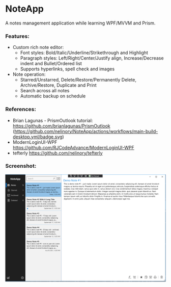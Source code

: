 # NoteApp
A notes management application while learning WPF/MVVM and Prism.

### Features:
- Custom rich note editor:
  - Font styles: Bold/Italic/Underline/Strikethrough and Highlight
  - Paragraph styles: Left/Right/Center/Justify align, Increase/Decrease indent and Bullet/Ordered list
  - Supports hyperlinks, spell check and images
- Note operation:
  - Starred/Unstarred, Delete/Restore/Permanently Delete, Archive/Restore, Duplicate and Print
  - Search across all notes
  - Automatic backup on schedule

### References:
- Brian Lagunas - PrismOutlook tutorial: https://github.com/brianlagunas/PrismOutlook
(https://github.com/nelinory/NoteApp/actions/workflows/main-build-desktop.yml/badge.svg)
- ModernLoginUI-WPF https://github.com/RJCodeAdvance/ModernLoginUI-WPF
- tefterly https://github.com/nelinory/tefterly
### Screenshot:
<img src="Screenshot.png" alt="Screenshot" width="900"/>